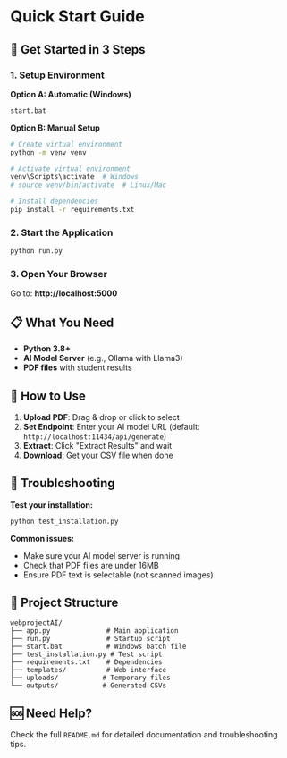 
# Quick Start Guide

## 🚀 Get Started in 3 Steps

### 1. Setup Environment
**Option A: Automatic (Windows)**
```bash
start.bat
```

**Option B: Manual Setup**
```bash
# Create virtual environment
python -m venv venv

# Activate virtual environment
venv\Scripts\activate  # Windows
# source venv/bin/activate  # Linux/Mac

# Install dependencies
pip install -r requirements.txt
```

### 2. Start the Application
```bash
python run.py
```

### 3. Open Your Browser
Go to: **http://localhost:5000**

## 📋 What You Need

- **Python 3.8+**
- **AI Model Server** (e.g., Ollama with Llama3)
- **PDF files** with student results

## 🎯 How to Use

1. **Upload PDF**: Drag & drop or click to select
2. **Set Endpoint**: Enter your AI model URL (default: `http://localhost:11434/api/generate`)
3. **Extract**: Click "Extract Results" and wait
4. **Download**: Get your CSV file when done

## 🔧 Troubleshooting

**Test your installation:**
```bash
python test_installation.py
```

**Common issues:**
- Make sure your AI model server is running
- Check that PDF files are under 16MB
- Ensure PDF text is selectable (not scanned images)

## 📁 Project Structure
```
webprojectAI/
├── app.py              # Main application
├── run.py              # Startup script
├── start.bat           # Windows batch file
├── test_installation.py # Test script
├── requirements.txt    # Dependencies
├── templates/          # Web interface
├── uploads/           # Temporary files
└── outputs/           # Generated CSVs
```

## 🆘 Need Help?

Check the full `README.md` for detailed documentation and troubleshooting tips.
